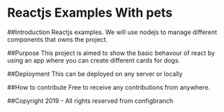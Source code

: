 # Reactjs Examples With pets

##Introduction
Reactjs examples. We will use nodejs to manage different components that owns the project.

##Purpose
This project is aimed to show the basic behavour of react by using an app where you can create different cards for dogs.


##Deployment
This can be deployed on any server or locally


##How to contribute
Free to receive any contributions from anywhere.

##Copyright
2019 - All rights reserved from configbranch


